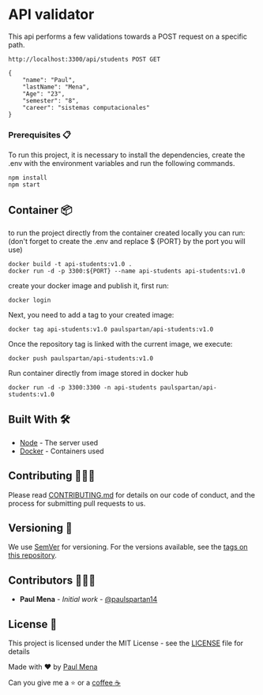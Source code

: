 # API validator

This api performs a few validations towards a POST request on a specific path.

```
http://localhost:3300/api/students POST GET
```

```
{
    "name": "Paul",
    "lastName": "Mena",
    "Age": "23",
    "semester": "8",
    "career": "sistemas computacionales"
}
```

### Prerequisites :clipboard:

To run this project, it is necessary to install the dependencies, create the .env with the environment variables and run the following commands.

```
npm install
npm start
```

## Container :package:

to run the project directly from the container created locally you can run: (don't forget to create the .env and replace $ {PORT}
by the port you will use)

```
docker build -t api-students:v1.0 . 
docker run -d -p 3300:${PORT} --name api-students api-students:v1.0
```

create your docker image and publish it, first run:
```
docker login
```

Next, you need to add a tag to your created image:

```
docker tag api-students:v1.0 paulspartan/api-students:v1.0
```

Once the repository tag is linked with the current image, we execute:

```
docker push paulspartan/api-students:v1.0
```
Run container directly from image stored in docker hub

```
docker run -d -p 3300:3300 -n api-students paulspartan/api-students:v1.0
```

## Built With :hammer_and_wrench:

* [Node](https://nodejs.org/es/) - The server used
* [Docker](https://www.docker.com/) - Containers used


## Contributing :family_man_man_boy:

Please read [CONTRIBUTING.md](https://www.aaaimx.org/cod) for details on our code of conduct, and the process for submitting pull requests to us.

## Versioning :triangular_flag_on_post:

We use [SemVer](http://semver.org/) for versioning. For the versions available, see the [tags on this repository](https://github.com/your/project/tags). 

## Contributors :family_man_man_boy:

- **Paul Mena** - _Initial work_ - [@paulspartan14](https://github.com/paulspartan14)

## License :page_facing_up:

This project is licensed under the MIT License - see the [LICENSE](LICENSE) file for details

Made with ❤️ by [Paul Mena](https://github.com/paulspartan14) 

Can you give me a ⭐ or a [coffee ☕](https://www.paypal.com/donate?hosted_button_id=UB7C36H6WY6Q4) 
